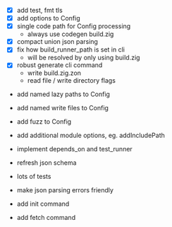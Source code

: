 - [x] add test, fmt tls
- [x] add options to Config
- [x] single code path for Config processing
  - always use codegen build.zig
- [x] compact union json parsing
- [x] fix how build_runner_path is set in cli
  - will be resolved by only using build.zig
- [x] robust generate cli command
  - write build.zig.zon
  - read file / write directory flags

- add named lazy paths to Config
- add named write files to Config
- add fuzz to Config
- add additional module options, eg. addIncludePath
- implement depends_on and test_runner
- refresh json schema

- lots of tests

- make json parsing errors friendly

- add init command
- add fetch command